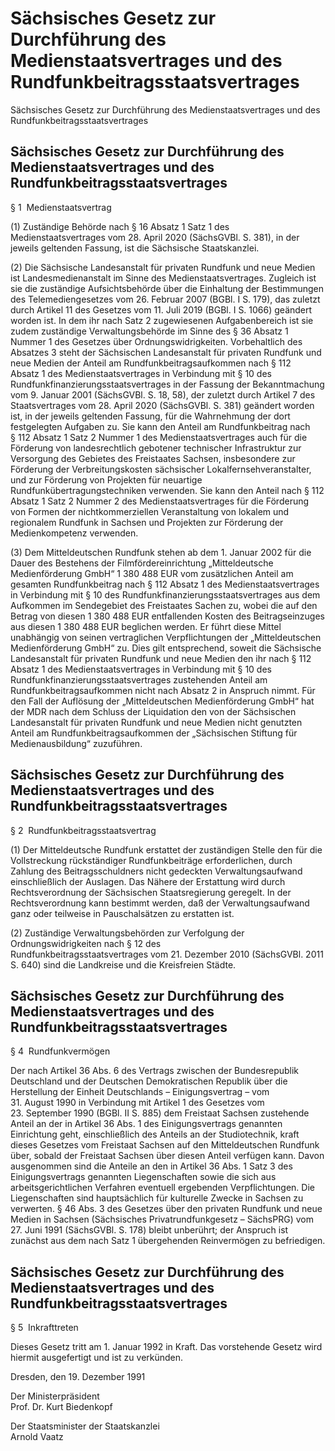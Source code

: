 # Sächsisches Gesetz zur Durchführung des Medienstaatsvertrages und des Rundfunkbeitragsstaatsvertrages


Sächsisches Gesetz zur Durchführung des Medienstaatsvertrages und des Rundfunkbeitragsstaatsvertrages

## Sächsisches Gesetz zur Durchführung des Medienstaatsvertrages und des Rundfunkbeitragsstaatsvertrages
 § 1  Medienstaatsvertrag

(1) Zuständige Behörde nach § 16 Absatz 1 Satz 1 des Medienstaatsvertrages vom 28. April 2020 (SächsGVBl. S. 381), in der jeweils geltenden Fassung, ist die Sächsische Staatskanzlei.

(2) Die Sächsische Landesanstalt für privaten Rundfunk und neue Medien ist Landesmedienanstalt im Sinne des Medienstaatsvertrages. Zugleich ist sie die zuständige Aufsichtsbehörde über die Einhaltung der Bestimmungen des Telemediengesetzes vom 26. Februar 2007 (BGBl. I S. 179), das zuletzt durch Artikel 11 des Gesetzes vom 11. Juli 2019 (BGBl. I S. 1066) geändert worden ist. In dem ihr nach Satz 2 zugewiesenen Aufgabenbereich ist sie zudem zuständige Verwaltungsbehörde im Sinne des § 36 Absatz 1 Nummer 1 des Gesetzes über Ordnungswidrigkeiten. Vorbehaltlich des Absatzes 3 steht der Sächsischen Landesanstalt für privaten Rundfunk und neue Medien der Anteil am Rundfunkbeitragsaufkommen nach § 112 Absatz 1 des Medienstaatsvertrages in Verbindung mit § 10 des Rundfunkfinanzierungsstaatsvertrages in der Fassung der Bekanntmachung vom 9. Januar 2001 (SächsGVBl. S. 18, 58), der zuletzt durch Artikel 7 des Staatsvertrages vom 28. April 2020 (­SächsGVBl. S. 381) geändert worden ist, in der jeweils geltenden Fassung, für die Wahrnehmung der dort festgelegten Aufgaben zu. Sie kann den Anteil am Rundfunkbeitrag nach § 112 Absatz 1 Satz 2 Nummer 1 des Medienstaatsvertrages auch für die Förderung von landesrechtlich gebotener technischer Infrastruktur zur Versorgung des Gebietes des Freistaates Sachsen, insbesondere zur Förderung der Verbreitungskosten sächsischer Lokalfernsehveranstalter, und zur Förderung von Projekten für neuartige Rundfunkübertragungstechniken verwenden. Sie kann den Anteil nach § 112 Absatz 1 Satz 2 Nummer 2 des Medienstaatsvertrages für die Förderung von Formen der nichtkommerziellen Veranstaltung von lokalem und regionalem Rundfunk in Sachsen und Projekten zur Förderung der Medienkompetenz verwenden.

(3) Dem Mitteldeutschen Rundfunk stehen ab dem 1. Januar 2002 für die Dauer des Bestehens der Filmfördereinrichtung „Mitteldeutsche Medienförderung GmbH“ 1 380 488 EUR vom zusätzlichen Anteil am gesamten Rundfunkbeitrag nach § 112 Absatz 1 des Medienstaatsvertrages in Verbindung mit § 10 des Rundfunkfinanzierungsstaatsvertrages aus dem Aufkommen im Sendegebiet des Freistaates Sachen zu, wobei die auf den Betrag von diesen 1 380 488 EUR entfallenden Kosten des Beitragseinzuges aus diesen 1 380 488 EUR beglichen werden. Er führt diese Mittel unabhängig von seinen vertraglichen Verpflichtungen der „Mitteldeutschen Medienförderung GmbH“ zu. Dies gilt entsprechend, soweit die Sächsische Landesanstalt für privaten Rundfunk und neue Medien den ihr nach § 112 Absatz 1 des Medienstaatsvertrages in Verbindung mit § 10 des Rundfunkfinanzierungsstaatsvertrages zustehenden Anteil am Rundfunkbeitragsaufkommen nicht nach Absatz 2 in Anspruch nimmt. Für den Fall der Auflösung der „Mitteldeutschen Medienförderung GmbH“ hat der MDR nach dem Schluss der Liquidation den von der Sächsischen Landesanstalt für privaten Rundfunk und neue Medien nicht genutzten Anteil am Rundfunkbeitragsaufkommen der „Sächsischen Stiftung für Medienausbildung“ zuzuführen.


## Sächsisches Gesetz zur Durchführung des Medienstaatsvertrages und des Rundfunkbeitragsstaatsvertrages
 § 2  Rundfunkbeitragsstaatsvertrag

(1) Der Mitteldeutsche Rundfunk erstattet der zuständigen Stelle den für die Vollstreckung rückständiger Rundfunkbeiträge erforderlichen, durch Zahlung des Beitragsschuldners nicht gedeckten Verwaltungsaufwand einschließlich der Auslagen. Das Nähere der Erstattung wird durch Rechtsverordnung der Sächsischen Staatsregierung geregelt. In der Rechtsverordnung kann bestimmt werden, daß der Verwaltungsaufwand ganz oder teilweise in Pauschalsätzen zu erstatten ist.

(2) Zuständige Verwaltungsbehörden zur Verfolgung der Ordnungswidrigkeiten nach § 12 des          
            Rundfunkbeitragsstaatsvertrages vom 21. Dezember 2010 (SächsGVBl. 2011 S. 640) sind die Landkreise und die Kreisfreien Städte.


## Sächsisches Gesetz zur Durchführung des Medienstaatsvertrages und des Rundfunkbeitragsstaatsvertrages
 § 4  Rundfunkvermögen

Der nach Artikel 36 Abs. 6 des Vertrags zwischen der Bundesrepublik Deutschland und der Deutschen Demokratischen Republik über die Herstellung der Einheit Deutschlands –            Einigungsvertrag – vom 31. August 1990 in Verbindung mit Artikel 1 des Gesetzes vom 23. September 1990 (BGBl. II S. 885) dem Freistaat Sachsen zustehende Anteil an der in Artikel 36 Abs. 1 des Einigungsvertrags genannten Einrichtung geht, einschließlich des Anteils an der Studiotechnik, kraft dieses Gesetzes vom Freistaat Sachsen auf den Mitteldeutschen Rundfunk über, sobald der Freistaat Sachsen über diesen Anteil verfügen kann. Davon ausgenommen sind die Anteile an den in Artikel 36 Abs. 1 Satz 3 des Einigungsvertrags genannten Liegenschaften sowie die sich aus arbeitsgerichtlichen Verfahren eventuell ergebenden Verpflichtungen. Die Liegenschaften sind hauptsächlich für kulturelle Zwecke in Sachsen zu verwerten. § 46 Abs. 3 des Gesetzes über den privaten Rundfunk und neue Medien in Sachsen (Sächsisches Privatrundfunkgesetz – SächsPRG) vom 27. Juni 1991 (SächsGVBl. S. 178) bleibt unberührt; der Anspruch ist zunächst aus dem nach Satz 1 übergehenden Reinvermögen zu befriedigen.


## Sächsisches Gesetz zur Durchführung des Medienstaatsvertrages und des Rundfunkbeitragsstaatsvertrages
 § 5  Inkrafttreten

Dieses Gesetz tritt am 1. Januar 1992 in Kraft. Das vorstehende Gesetz wird hiermit ausgefertigt und ist zu verkünden.

Dresden, den 19. Dezember 1991

Der Ministerpräsident            
               Prof. Dr. Kurt Biedenkopf

Der Staatsminister der Staatskanzlei            
               Arnold Vaatz

